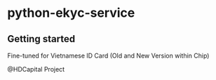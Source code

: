 # python-ekyc-service

## Getting started

Fine-tuned for Vietnamese ID Card (Old and New Version within Chip)

@HDCapital Project
